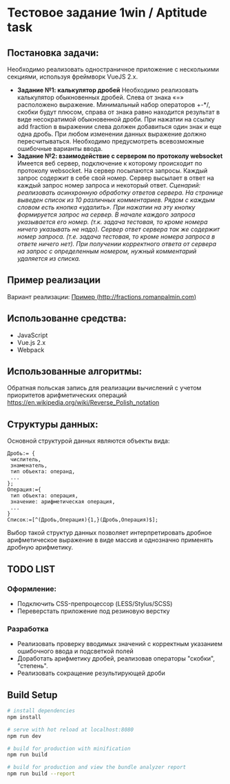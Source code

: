 # Тестовое задание 1win / Aptitude task

Постановка задачи:
-----
Необходимо реализовать одностраничное приложение с несколькими секциями, используя фреймворк VueJS 2.x.
* **Задание №1: калькулятор дробей**
Необходимо реализовать калькулятор обыкновенных дробей. Слева от знака «=» расположено выражение. Минимальный набор операторов +-\*/, скобки будут плюсом, справа от знака равно находится результат в виде несократимой обыкновенной дроби. При нажатии на ссылку add fraction в выражении слева должен добавиться один знак и еще одна дробь. При любом изменении данных выражение должно пересчитываться. Необходимо предусмотреть всевозможные ошибочные варианты ввода.
* **Задание №2: взаимодействие с сервером по протоколу websocket**
Имеется веб сервер, подключение к которому происходит по протоколу websocket. На сервер посылаются запросы. Каждый запрос содержит в себе свой номер. Сервер высылает в ответ на каждый запрос номер запроса и некоторый ответ.
*Сценарий: реализовать асинхронную обработку ответов сервера.
На странице выведен список из 10 различных комментариев.
Рядом с каждым словом есть кнопка «удалить».
При нажатии на эту кнопку формируется запрос на сервер.
В начале каждого запроса указывается его номер.
(т.к. задача тестовая, то кроме номера ничего указывать не надо).
Сервер ответ сервера так же содержит номер запроса.
(т.е. задача тестовая, то кроме номера запроса в ответе ничего нет).
При получении корректного ответа от сервера на запрос с определенным номером, нужный комментарий
удаляется из списка.*

Пример реализации
---
Вариант реализации: [Пример (http://fractions.romanpalmin.com)](http://fractions.romanpalmin.com "Пример (http://fractions.romanpalmin.com)")

Использованне средства:
---
* JavaScript
* Vue.js 2.x
* Webpack

Использованные алгоритмы:
---
Обратная польская запись для реализации вычислений с учетом приоритетов арифметических операций
https://en.wikipedia.org/wiki/Reverse_Polish_notation

Структуры данных:
---
Основной структурой данных являются объекты вида:

``` 
Дробь:= {
 числитель,
 знаменатель,
 тип объекта: операнд,
 ...
};
Операция:={
 тип объекта: операция,
 значение: арифметическая операция,
 ...
}
Список:=[^(Дробь,Операция){1,}(Дробь,Операция)$];

```
Выбор такой структур данных позволяет интерпретировать дробное арифметическое выражение в виде массив и однозначно применять дробную арифметику.

##  TODO LIST

### Оформление:
- Подключить CSS-препроцессор (LESS/Stylus/SCSS)
- Переверстать приложение под резиновую верстку

### Разработка
- Реализовать проверку вводимых значений с корректным указанием ошибочного ввода и подсветкой полей
- Доработать арифметику дробей, реализовав операторы "скобки", "степень".
- Реализовать сокращение результирующей дроби




## Build Setup

``` bash
# install dependencies
npm install

# serve with hot reload at localhost:8080
npm run dev

# build for production with minification
npm run build

# build for production and view the bundle analyzer report
npm run build --report
```
